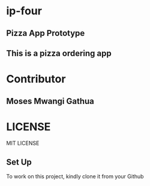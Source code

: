 # ip-four
## Pizza App Prototype
## This is a pizza ordering app
# Contributor
## Moses Mwangi Gathua
# LICENSE
MIT LICENSE
## Set Up
To work on this project, kindly clone it from your Github
